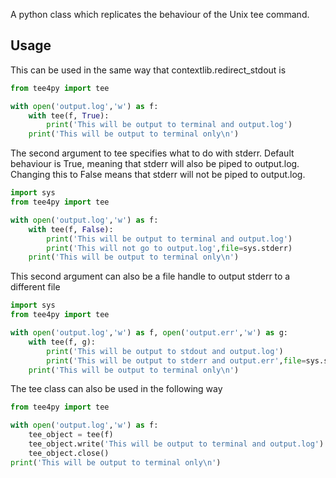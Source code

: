 A python class which replicates the behaviour of the Unix tee command. 

## Usage

This can be used in the same way that contextlib.redirect_stdout is

```python
from tee4py import tee

with open('output.log','w') as f:
    with tee(f, True):
        print('This will be output to terminal and output.log')
    print('This will be output to terminal only\n')

```

The second argument to tee specifies what to do with stderr. Default behaviour is True, meaning that stderr will also be piped to output.log. Changing this to False means that stderr will not be piped to output.log. 

```python
import sys
from tee4py import tee

with open('output.log','w') as f:
    with tee(f, False):
        print('This will be output to terminal and output.log')
        print('This will not go to output.log',file=sys.stderr)
    print('This will be output to terminal only\n')

```

This second argument can also be a file handle to output stderr to a different file

```python
import sys
from tee4py import tee

with open('output.log','w') as f, open('output.err','w') as g:
    with tee(f, g): 
        print('This will be output to stdout and output.log')
        print('This will be output to stderr and output.err',file=sys.stderr)
    print('This will be output to terminal only\n')

```

The tee class can also be used in the following way

```python
from tee4py import tee

with open('output.log','w') as f:
    tee_object = tee(f)
    tee_object.write('This will be output to terminal and output.log')
    tee_object.close()
print('This will be output to terminal only\n')

```


